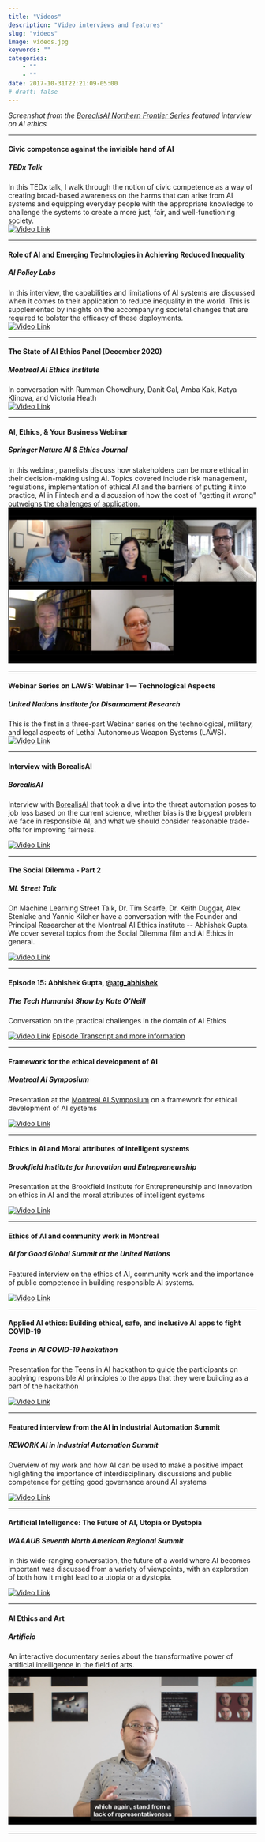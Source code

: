 ```yaml
---
title: "Videos"
description: "Video interviews and features"
slug: "videos"
image: videos.jpg
keywords: ""
categories: 
    - ""
    - ""
date: 2017-10-31T22:21:09-05:00
# draft: false
---
```


*Screenshot from the [BorealisAI Northern Frontier Series](https://www.borealisai.com/en/video/c/northern-frontier-interview-series/) featured interview on AI ethics*

---

#### Civic competence against the invisible hand of AI  
##### TEDx Talk  
In this TEDx talk, I walk through the notion of civic competence as a way of creating broad-based awareness on the harms that can arise from AI systems and equipping everyday people with the appropriate knowledge to challenge the systems to create a more just, fair, and well-functioning society.  
[![Video Link](https://img.youtube.com/vi/5QOted0n-BE/0.jpg)](https://www.youtube.com/watch?v=5QOted0n-BE)

---

#### Role of AI and Emerging Technologies in Achieving Reduced Inequality   
##### AI Policy Labs  
In this interview, the capabilities and limitations of AI systems are discussed when it comes to their application to reduce inequality in the world. This is supplemented by insights on the accompanying societal changes that are required to bolster the efficacy of these deployments.  
[![Video Link](https://img.youtube.com/vi/i-8jWHl7RJ8/0.jpg)](https://www.youtube.com/watch?v=i-8jWHl7RJ8)


---

#### The State of AI Ethics Panel (December 2020)  
##### Montreal AI Ethics Institute  
In conversation with Rumman Chowdhury, Danit Gal, Amba Kak, Katya Klinova, and Victoria Heath  
[![Video Link](https://img.youtube.com/vi/EcHKGhTxd8s/0.jpg)](https://www.youtube.com/watch?v=EcHKGhTxd8s)

---

#### AI, Ethics, & Your Business Webinar  
##### Springer Nature AI & Ethics Journal  
In this webinar, panelists discuss how stakeholders can be more ethical in their decision-making using AI. Topics covered include risk management, regulations, implementation of ethical AI and the barriers of putting it into practice, AI in Fintech and a discussion of how the cost of "getting it wrong" outweighs the challenges of application.  
[![Video Link](https://github.com/atg-abhishek/presentations/raw/master/springer_panel_2020.png)](https://www.springernature.com/gp/librarians/the-link/blog/blogposts-news-initiatives/ai-ethics-your-business/18684132)

---

#### Webinar Series on LAWS: Webinar 1 — Technological Aspects
##### United Nations Institute for Disarmament Research  
This is the first in a three-part Webinar series on the technological, military, and legal aspects of Lethal Autonomous Weapon Systems (LAWS).  
[![Video Link](https://img.youtube.com/vi/id655evv3yA/0.jpg)](https://www.youtube.com/watch?v=id655evv3yA)

---

#### Interview with BorealisAI
##### BorealisAI  
Interview with [BorealisAI](https://www.borealisai.com/en/) that took a dive into the threat automation poses to job loss based on the current science, whether bias is the biggest problem we face in responsible AI, and what we should consider reasonable trade-offs for improving fairness.     

[![Video Link](https://img.youtube.com/vi/Z3Tme0WU5D8/0.jpg)](https://www.youtube.com/watch?v=Z3Tme0WU5D8)

---

#### The Social Dilemma - Part 2
##### ML Street Talk
On Machine Learning Street Talk, Dr. Tim Scarfe, Dr. Keith Duggar, Alex Stenlake and Yannic Kilcher have a conversation with the Founder and Principal Researcher at the Montreal AI Ethics institute -- Abhishek Gupta. We cover several topics from the Social Dilemma film and AI Ethics in general. 

[![Video Link](https://img.youtube.com/vi/K_Ouj1ng_5w/0.jpg)](https://www.youtube.com/watch?v=K_Ouj1ng_5w)

---

#### Episode 15: Abhishek Gupta, [@atg_abhishek](https://twitter.com/atg_abhishek)
##### The Tech Humanist Show by Kate O'Neill
Conversation on the practical challenges in the domain of AI Ethics

[![Video Link](https://img.youtube.com/vi/hgjVSwfWrO0/0.jpg)](https://www.youtube.com/watch?v=hgjVSwfWrO0)
[Episode Transcript and more information](https://www.thetechhumanist.com/2020/10/30/the-tech-humanist-show-episode-15-abhishek-gupta/)

---

#### Framework for the ethical development of AI
##### Montreal AI Symposium  
Presentation at the [Montreal AI Symposium](http://montrealaisymposium.com/) on a framework for ethical development of AI systems     

[![Video Link](https://img.youtube.com/vi/cdcKwefTT6M/0.jpg)](https://www.youtube.com/watch?v=cdcKwefTT6M&t=9737s)

---

#### Ethics in AI and Moral attributes of intelligent systems
##### Brookfield Institute for Innovation and Entrepreneurship 
Presentation at the Brookfield Institute for Entrepreneurship and Innovation on ethics in AI and the moral attributes of intelligent systems     

[![Video Link](https://img.youtube.com/vi/XTdAjFCqnSg/0.jpg)](https://www.youtube.com/watch?v=XTdAjFCqnSg&t=9737s)

---

#### Ethics of AI and community work in Montreal 
##### AI for Good Global Summit at the United Nations 
Featured interview on the ethics of AI, community work and the importance of public competence in building responsible AI systems.     

[![Video Link](https://img.youtube.com/vi/LH5t_osKck4/0.jpg)](https://www.youtube.com/watch?v=LH5t_osKck4&t=9737s)

---

#### Applied AI ethics: Building ethical, safe, and inclusive AI apps to fight COVID-19
##### Teens in AI COVID-19 hackathon
Presentation for the Teens in AI hackathon to guide the participants on applying responsible AI principles to the apps that they were building as a part of the hackathon

[![Video Link](https://img.youtube.com/vi/F7h_LptnqeQ/0.jpg)](https://www.youtube.com/watch?v=F7h_LptnqeQ)

---

#### Featured interview from the AI in Industrial Automation Summit
##### REWORK AI in Industrial Automation Summit 
Overview of my work and how AI can be used to make a positive impact higlighting the importance of interdisciplinary discussions and public competence for getting good governance around AI systems     

[![Video Link](http://view.vzaar.com/16144438/image)](http://videos.re-work.co/videos/1076-interview-with-abhishek-gupta-mcgill-university-and-jeremy-marvel-nist)

---

#### Artificial Intelligence: The Future of AI, Utopia or Dystopia
##### WAAAUB Seventh North American Regional Summit  
In this wide-ranging conversation, the future of a world where AI becomes important was discussed from a variety of viewpoints, with an exploration of both how it might lead to a utopia or a dystopia.

[![Video Link](https://img.youtube.com/vi/9XVFM3ERi7Y/hq1.jpg)](https://www.youtube.com/watch?v=9XVFM3ERi7Y)

---

#### AI Ethics and Art
##### Artificio
An interactive documentary series about the transformative power of artificial intelligence in the field of arts.  
[![Video Link](https://github.com/atg-abhishek/presentations/raw/master/artificio.jpg)](https://artificio.io/artists)

---